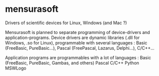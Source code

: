 mensurasoft
===========

Drivers of scientific devices for Linux, Windows (and Mac ?)

Mensurasoft is planned to separate programming of device-drivers and  application-programs.
Device drivers are dynamic libraries (.dll for Windows, .so for Linux), programmable with several languages : 
Basic (FreeBasic, PureBasic...), Pascal (FreePascal, Lazarus, Delphi...), C/C++...

Application programs are programmables with a lot of languages : 
Basic (FreeBasic, PureBasic, Gambas, and others)
Pascal 
C/C++
Python
MSWLogo


